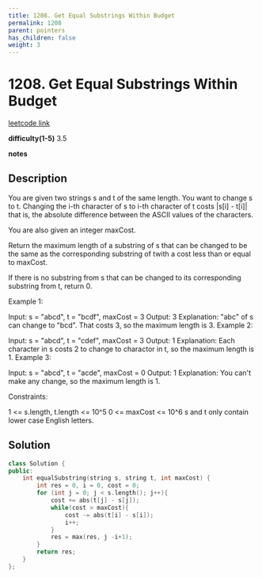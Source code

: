 ```yaml
---
title: 1208. Get Equal Substrings Within Budget 
permalink: 1208
parent: pointers
has_children: false
weight: 3
---
```

# 1208. Get Equal Substrings Within Budget
[leetcode link](https://leetcode.com/problems/get-equal-substrings-within-budget/)

**difficulty(1-5)** 
3.5

**notes**   


## Description
You are given two strings s and t of the same length. You want to change s to t. Changing the i-th character of s to i-th character of t costs |s[i] - t[i]| that is, the absolute difference between the ASCII values of the characters.

You are also given an integer maxCost.

Return the maximum length of a substring of s that can be changed to be the same as the corresponding substring of twith a cost less than or equal to maxCost.

If there is no substring from s that can be changed to its corresponding substring from t, return 0.

 

Example 1:

Input: s = "abcd", t = "bcdf", maxCost = 3
Output: 3
Explanation: "abc" of s can change to "bcd". That costs 3, so the maximum length is 3.
Example 2:

Input: s = "abcd", t = "cdef", maxCost = 3
Output: 1
Explanation: Each character in s costs 2 to change to charactor in t, so the maximum length is 1.
Example 3:

Input: s = "abcd", t = "acde", maxCost = 0
Output: 1
Explanation: You can't make any change, so the maximum length is 1.
 

Constraints:

1 <= s.length, t.length <= 10^5
0 <= maxCost <= 10^6
s and t only contain lower case English letters.

## Solution
```c++
class Solution {
public:
    int equalSubstring(string s, string t, int maxCost) {
        int res = 0, i = 0, cost = 0;
        for (int j = 0; j < s.length(); j++){
            cost += abs(t[j] - s[j]);
            while(cost > maxCost){
                cost -= abs(t[i] - s[i]);
                i++;
            }
            res = max(res, j -i+1);
        }
        return res;
    }
};
```



